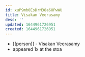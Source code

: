 ```yaml
---
id: xuP9mb0EsDrM38a6OPwWU
title: Visakan Veerasamy
desc: ''
updated: 1644961726951
created: 1644961726951
---
```



- [[person]] - Visakan Veerasamy
- appeared 1x at the stoa
